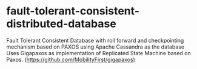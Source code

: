 # fault-tolerant-consistent-distributed-database
 Fault Tolerant Consistent Database with roll forward and checkpointing mechanism based on PAXOS using Apache Cassandra as the database
 Uses Gigapaxos as implementation of Replicated State Machine based on Paxos. (https://github.com/MobilityFirst/gigapaxos)
